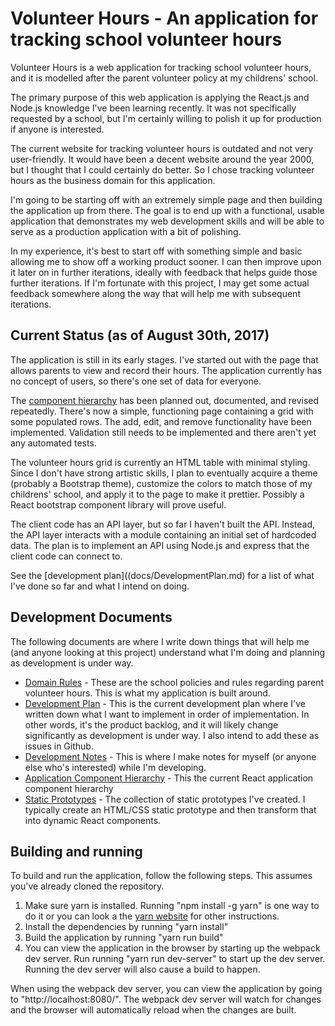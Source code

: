 # Volunteer Hours - An application for tracking school volunteer hours

Volunteer Hours is a web application for tracking school volunteer hours, and it is modelled after the parent volunteer policy at my childrens' school. 

The primary purpose of this web application is applying the React.js and Node.js knowledge I've been learning recently. It was not specifically requested by a school, but I'm certainly willing to polish it up for production if anyone is interested. 

The current website for tracking volunteer hours is outdated and not very user-friendly. It would have been a decent website around the year 2000, but I thought that I could certainly do better. So I chose tracking volunteer hours as the business domain for this application. 

I'm going to be starting off with an extremely simple page and then building the application up from there. The goal is to end up with a functional, usable application that demonstrates my web development skills and will be able to serve as a production application with a bit of polishing. 

In my experience, it's best to start off with something simple and basic allowing me to show off a working product sooner. I can then improve upon it later on in further iterations, ideally with feedback that helps guide those further iterations. If I'm fortunate with this project, I may get some actual feedback somewhere along the way that will help me with subsequent iterations.

## Current Status (as of August 30th, 2017)

The application is still in its early stages. I've started out with the page that allows parents to view and record their hours. The application currently has no concept of users, so there's one set of data for everyone.

The [component hierarchy](docs/AppComponentTree.md) has been planned out, documented, and revised repeatedly. There's now a simple, functioning page containing a grid with some populated rows. The add, edit, and remove functionality have been implemented. Validation still needs to be implemented and there aren't yet any automated tests.

The volunteer hours grid is currently an HTML table with minimal styling. Since I don't have strong artistic skills, I plan to eventually acquire a theme (probably a Bootstrap theme), customize the colors to match those of my childrens' school, and apply it to the page to make it prettier. Possibly a React bootstrap component library will prove useful.

The client code has an API layer, but so far I haven't built the API. Instead, the API layer interacts with a module containing an initial set of hardcoded data. The plan is to implement an API using Node.js and express that the client code can connect to.

See the [development plan]((docs/DevelopmentPlan.md) for a list of what I've done so far and what I intend on doing.

## Development Documents

The following documents are where I write down things that will help me (and anyone looking at this project) understand what I'm doing and planning as development is under way.

* [Domain Rules](docs/DomainRules.md) - These are the school policies and rules regarding parent volunteer hours. This is what my application is built around.
* [Development Plan](docs/DevelopmentPlan.md) - This is the current development plan where I've written down what I want to implement in order of implementation. In other words, it's the product backlog, and it will likely change significantly as development is under way. I also intend to add these as issues in Github.
* [Development Notes](docs/DevelopmentNotes.md) - This is where I make notes for myself (or anyone else who's interested) while I'm developing.
* [Application Component Hierarchy](docs/AppComponentTree.md) - This the current React application component hierarchy
* [Static Prototypes](docs/StaticPrototypes.md) - The collection of static prototypes I've created. I typically create an HTML/CSS static prototype and then transform that into dynamic React components.

## Building and running

To build and run the application, follow the following steps. This assumes you've already cloned the repository.

1. Make sure yarn is installed. Running "npm install -g yarn" is one way to do it or you can look a the [yarn website](https://yarnpkg.com/en/) for other instructions.
2. Install the dependencies by running "yarn install"
3. Build the application by running "yarn run build"
4. You can view the application in the browser by starting up the webpack dev server. Run running "yarn run dev-server" to start up the dev server.  Running the dev server will also cause a build to happen.

When using the webpack dev server, you can view the application by going to "http://localhost:8080/". The webpack dev server will watch for changes and the browser will automatically reload when the changes are built.